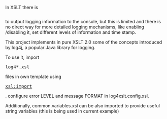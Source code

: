In XSLT there is
<pre><xsl:message></pre> to output logging information to the console, but this is limited and there is no direct way for more detailed logging mechanisms, like enabling /disabling it, set different levels of information and time stamp.

This project implements in pure XSLT 2.0 some of the concepts introduced by log4j, a popular Java library for logging.

To use it, import <pre>log4*.xsl</pre> files in own template using <pre><xsl:import></pre>. configure error LEVEL and message FORMAT in log4xslt.config.xsl.

Additionally, common.variables.xsl can be also imported to provide useful string variables (this is being used in current example)